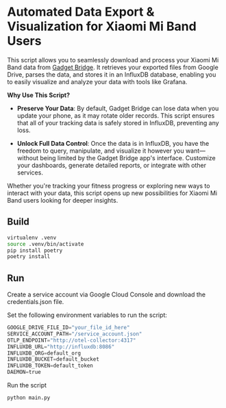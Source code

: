 # Automated Data Export & Visualization for Xiaomi Mi Band Users

This script allows you to seamlessly download and process your Xiaomi Mi Band data from [Gadget Bridge](https://gadgetbridge.org/). It retrieves your exported files from Google Drive, parses the data, and stores it in an InfluxDB database, enabling you to easily visualize and analyze your data with tools like Grafana.

**Why Use This Script?**

- **Preserve Your Data**: By default, Gadget Bridge can lose data when you update your phone, as it may rotate older records. This script ensures that all of your tracking data is safely stored in InfluxDB, preventing any loss.
  
- **Unlock Full Data Control**: Once the data is in InfluxDB, you have the freedom to query, manipulate, and visualize it however you want—without being limited by the Gadget Bridge app's interface. Customize your dashboards, generate detailed reports, or integrate with other services.

Whether you're tracking your fitness progress or exploring new ways to interact with your data, this script opens up new possibilities for Xiaomi Mi Band users looking for deeper insights.

## Build
```sh
virtualenv .venv
source .venv/bin/activate
pip install poetry
poetry install
```

## Run

Create a service account via Google Cloud Console and download the credentials.json file.

Set the following environment variables to run the script:

```python
GOOGLE_DRIVE_FILE_ID="your_file_id_here"
SERVICE_ACCOUNT_PATH="/service_account.json"
OTLP_ENDPOINT="http://otel-collector:4317"
INFLUXDB_URL="http://influxdb:8086"
INFLUXDB_ORG=default_org
INFLUXDB_BUCKET=default_bucket
INFLUXDB_TOKEN=default_token
DAEMON=true
```

Run the script

```sh
python main.py
```
